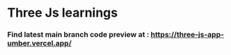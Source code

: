# Three Js learnings

### Find latest main branch code preview at : https://three-js-app-umber.vercel.app/
